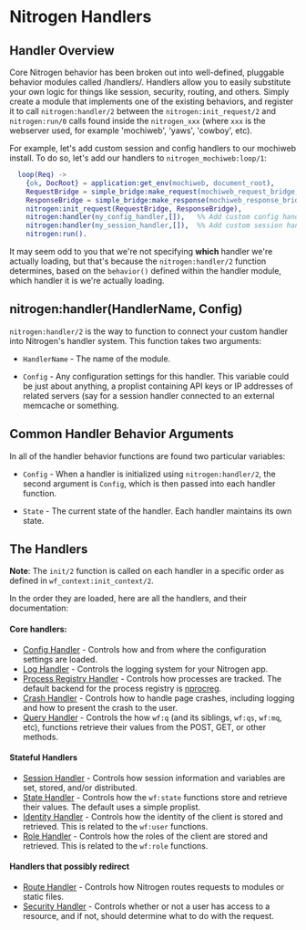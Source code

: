 <!-- dash: Handlers | Guide | ##:Section -->


# Nitrogen Handlers

## Handler Overview

Core Nitrogen behavior has been broken out into well-defined, pluggable 
behavior modules called /handlers/. Handlers allow you to easily substitute
your own logic for things like session, security, routing, and others. Simply
create a module that implements one of the existing behaviors, and register it
to call `nitrogen:handler/2` between the `nitrogen:init_request/2` and
`nitrogen:run/0` calls found inside the `nitrogen_xxx` (where `xxx` is the
webserver used, for example 'mochiweb', 'yaws', 'cowboy', etc).

For example, let's add custom session and config handlers to our mochiweb
install. To do so, let's add our handlers to  `nitrogen_mochiweb:loop/1`:

```erlang
  loop(Req) ->
    {ok, DocRoot} = application:get_env(mochiweb, document_root),
    RequestBridge = simple_bridge:make_request(mochiweb_request_bridge, Req),
    ResponseBridge = simple_bridge:make_response(mochiweb_response_bridge, {Req, DocRoot}),
    nitrogen:init_request(RequestBridge, ResponseBridge),
    nitrogen:handler(my_config_handler,[]),   %% Add custom config handler
    nitrogen:handler(my_session_handler,[]),  %% Add custom session handler
    nitrogen:run().

```

It may seem odd to you that we're not specifying **which** handler we're actually
loading, but that's because the `nitrogen:handler/2` function determines,
based on the `behavior()` defined within the handler module, which handler it
is we're actually loading.

## nitrogen:handler(HandlerName, Config)

`nitrogen:handler/2` is the way to function to connect your custom handler into
Nitrogen's handler system. This function takes two arguments:

 *  `HandlerName` - The name of the module.

 *  `Config` - Any configuration settings for this handler. This variable
      could be just about anything, a proplist containing API keys or IP
      addresses of related servers (say for a session handler connected to
      an external memcache or something.

## Common Handler Behavior Arguments

In all of the handler behavior functions are found two particular variables:

 *  `Config` - When a handler is initialized using `nitrogen:handler/2`, the
      second argument is `Config`, which is then passed into each handler
      function.

 *  `State` - The current state of the handler. Each handler maintains its own
      state.

## The Handlers

  **Note**: The `init/2` function is called on each handler in a specific order
  as defined in `wf_context:init_context/2`.

  In the order they are loaded, here are all the handlers, and their
  documentation:

#### Core handlers:
 *  [Config Handler](handler_config.md) - Controls how and from where the
    configuration settings are loaded.
 *  [Log Handler](log.md) - Controls the logging system for your
    Nitrogen app.
 *  [Process Registry Handler](process_registry.md) - Controls
    how processes are tracked. The default backend for the process registry
    is [nprocreg](https://github.com/nitrogen/nprocreg).
 *  [Crash Handler](crash.md) - Controls how to handle page
    crashes, including logging and how to present the crash to the user.
 *  [Query Handler](query.md) - Controls the how `wf:q` (and its
    siblings, `wf:qs`, `wf:mq`, etc), functions retrieve their values from the
    POST, GET, or other methods.

#### Stateful Handlers
 *  [Session Handler](session.md) - Controls how session
    information and variables are set, stored, and/or distributed.
 *  [State Handler](state.md) - Controls how the `wf:state`
    functions store and retrieve their values. The default uses a simple
    proplist.
 *  [Identity Handler](identity.md) - Controls how the identity
    of the client is stored and retrieved. This is related to the `wf:user`
    functions.
 *  [Role Handler](role.md) - Controls how the roles of the
    client are stored and retrieved. This is related to the `wf:role`
    functions.

#### Handlers that possibly redirect
 *  [Route Handler](route.md) - Controls how Nitrogen routes
    requests to modules or static files.
 *  [Security Handler](security.md) - Controls whether or not a user
    has access to a resource, and if not, should determine what to do with
    the request.
